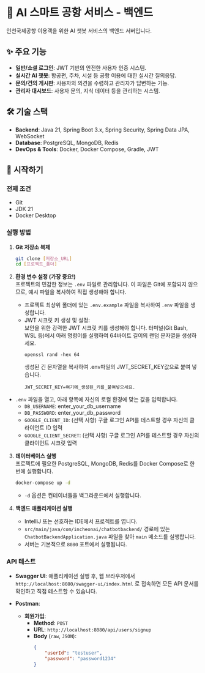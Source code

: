 # 🤖 AI 스마트 공항 서비스 - 백엔드

인천국제공항 이용객을 위한 AI 챗봇 서비스의 백엔드 서버입니다.

## ✨ 주요 기능

* **일반/소셜 로그인**: JWT 기반의 안전한 사용자 인증 시스템.
* **실시간 AI 챗봇**: 항공편, 주차, 시설 등 공항 이용에 대한 실시간 질의응답.
* **문의/건의 게시판**: 사용자의 의견을 수렴하고 관리자가 답변하는 기능.
* **관리자 대시보드**: 사용자 문의, 지식 데이터 등을 관리하는 시스템.

## 🛠️ 기술 스택

* **Backend**: Java 21, Spring Boot 3.x, Spring Security, Spring Data JPA, WebSocket
* **Database**: PostgreSQL, MongoDB, Redis
* **DevOps & Tools**: Docker, Docker Compose, Gradle, JWT

## 🚀 시작하기

### 전제 조건

* Git
* JDK 21
* Docker Desktop

### 실행 방법

1.  **Git 저장소 복제**

    ```bash
    git clone [저장소_URL]
    cd [프로젝트_폴더]
    ```

2.  **환경 변수 설정 (가장 중요\!)** </br>
      프로젝트의 민감한 정보는 `.env` 파일로 관리합니다. 이 파일은 Git에 포함되지 않으므로, 예시 파일을 복사하여 직접 생성해야 합니다.

    * 프로젝트 최상위 폴더에 있는 `.env.example` 파일을 복사하여 `.env` 파일을 생성합니다.
    * JWT 시크릿 키 생성 및 설정: </br>
        보안을 위한 강력한 JWT 시크릿 키를 생성해야 합니다. 터미널(Git Bash, WSL 등)에서 아래 명령어를 실행하여 64바이트 길이의 랜덤 문자열을 생성하세요.
        ```
      openssl rand -hex 64
        ```
        생성된 긴 문자열을 복사하여 .env파일의 JWT_SECRET_KEY값으로 붙여 넣습니다.
        ```
      JWT_SECRET_KEY=여기에_생성된_키를_붙여넣으세요.
        ```
  * `.env` 파일을 열고, 아래 항목에 자신의 로컬 환경에 맞는 값을 입력합니다.
      * `DB_USERNAME`: enter\_your\_db\_username
      * `DB_PASSWORD`: enter\_your\_db\_password
      * `GOOGLE_CLIENT_ID`: (선택 사항) 구글 로그인 API를 테스트할 경우 자신의 클라이언트 ID 입력
      * `GOOGLE_CLIENT_SECRET`: (선택 사항) 구글 로그인 API를 테스트할 경우 자신의 클라이언트 시크릿 입력

3.  **데이터베이스 실행** </br>
    프로젝트에 필요한 PostgreSQL, MongoDB, Redis를 Docker Compose로 한 번에 실행합니다.

    ```bash
    docker-compose up -d
    ```

    * `-d` 옵션은 컨테이너들을 백그라운드에서 실행합니다.

4.  **백엔드 애플리케이션 실행** </br>

    * IntelliJ 또는 선호하는 IDE에서 프로젝트를 엽니다.
    * `src/main/java/com/incheonai/chatbotbackend/` 경로에 있는 `ChatbotBackendApplication.java` 파일을 찾아 `main` 메소드를 실행합니다.
    * 서버는 기본적으로 `8080` 포트에서 실행됩니다.

### API 테스트

* **Swagger UI**: 애플리케이션 실행 후, 웹 브라우저에서 `http://localhost:8080/swagger-ui/index.html` 로 접속하면 모든 API 문서를 확인하고 직접 테스트할 수 있습니다.

* **Postman**:

    * **회원가입**:
        * **Method**: `POST`
        * **URL**: `http://localhost:8080/api/users/signup`
        * **Body** (`raw`, `JSON`):
          ```json
          {
              "userId": "testuser",
              "password": "password1234"
          }
          ```
